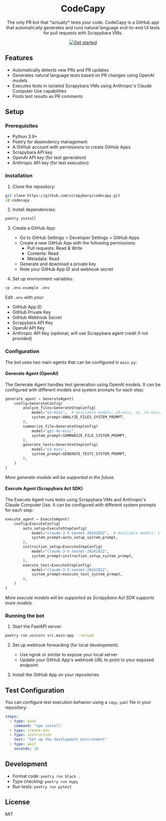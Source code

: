 <div id="toc" align="center">
  <ul style="list-style: none">
    <summary>
      <h1>CodeCapy</h1>
    </summary>
  </ul>
</div>

<p align="center">
  The only PR bot that *actually* tests your code. CodeCapy is a GitHub app that automatically generates and runs natural language end-to-end UI tests for pull requests with Scrapybara VMs.
</p>

<p align="center">
  <a href="https://codecapy.ai"><img alt="Get started" src="https://img.shields.io/badge/Get%20started-codecapy.ai-blue" /></a>
</p>

## Features

- Automatically detects new PRs and PR updates
- Generates natural language tests based on PR changes using OpenAI models
- Executes tests in isolated Scrapybara VMs using Anthropic's Claude Computer Use capabilities
- Posts test results as PR comments

## Setup

### Prerequisites

- Python 3.9+
- Poetry for dependency management
- A GitHub account with permissions to create GitHub Apps
- Scrapybara API key
- OpenAI API key (for test generation)
- Anthropic API key (for test execution)

### Installation

1. Clone the repository:

```bash
git clone https://github.com/scrapybara/codecapy.git
cd codecapy
```

2. Install dependencies:

```bash
poetry install
```

3. Create a GitHub App:

   - Go to GitHub Settings > Developer Settings > GitHub Apps
   - Create a new GitHub App with the following permissions:
     - Pull requests: Read & Write
     - Contents: Read
     - Metadata: Read
   - Generate and download a private key
   - Note your GitHub App ID and webhook secret

4. Set up environment variables:

```bash
cp .env.example .env
```

Edit `.env` with your:

- GitHub App ID
- GitHub Private Key
- GitHub Webhook Secret
- Scrapybara API Key
- OpenAI API Key
- Anthropic API Key (optional, will use Scrapybara agent credit if not provided)

### Configuration

The bot uses two main agents that can be configured in `main.py`:

#### Generate Agent (OpenAI)

The Generate Agent handles test generation using OpenAI models. It can be configured with different models and system prompts for each step:

```python
generate_agent = GenerateAgent(
    config=GenerateConfig(
        analyze_files=GenerateStepConfig(
            model="o3-mini",  # Available models: o3-mini, o1, o1-mini, gpt-4o, gpt-4o-mini
            system_prompt=ANALYZE_FILES_SYSTEM_PROMPT,
        ),
        summarize_file=GenerateStepConfig(
            model="gpt-4o-mini",
            system_prompt=SUMMARIZE_FILE_SYSTEM_PROMPT,
        ),
        generate_tests=GenerateStepConfig(
            model="o3-mini",
            system_prompt=GENERATE_TESTS_SYSTEM_PROMPT,
        ),
    )
)
```

_More generate models will be supported in the future._

#### Execute Agent (Scrapybara Act SDK)

The Execute Agent runs tests using Scrapybara VMs and Anthropic's Claude Computer Use. It can be configured with different system prompts for each step:

```python
execute_agent = ExecuteAgent(
    config=ExecuteConfig(
        auto_setup=ExecuteStepConfig(
            model="claude-3-5-sonnet-20241022",  # Available models: claude-3-5-sonnet-20241022
            system_prompt=auto_setup_system_prompt,
        ),
        instruction_setup=ExecuteStepConfig(
            model="claude-3-5-sonnet-20241022",
            system_prompt=instruction_setup_system_prompt,
        ),
        execute_test=ExecuteStepConfig(
            model="claude-3-5-sonnet-20241022",
            system_prompt=execute_test_system_prompt,
        ),
    )
)
```

_More execute models will be supported as Scrapybara Act SDK supports more models._

### Running the bot

1. Start the FastAPI server:

```bash
poetry run uvicorn src.main:app --reload
```

2. Set up webhook forwarding (for local development):

   - Use ngrok or similar to expose your local server
   - Update your GitHub App's webhook URL to point to your exposed endpoint

3. Install the GitHub App on your repositories

## Test Configuration

You can configure test execution behavior using a `capy.yaml` file in your repository:

```yaml
steps:
  - type: bash
    command: "npm install"
  - type: create-env
  - type: instruction
    text: "Set up the development environment"
  - type: wait
    seconds: 10
```

## Development

- Format code: `poetry run black .`
- Type checking: `poetry run mypy`
- Run tests: `poetry run pytest`

## License

MIT
